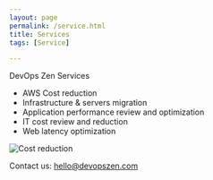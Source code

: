 ```yaml
---
layout: page
permalink: /service.html
title: Services
tags: [Service]

---
```


DevOps Zen Services


* AWS Cost reduction
* Infrastructure & servers migration
* Application performance review and optimization
* IT cost review and reduction
* Web latency optimization

![Cost reduction](https://www.devopszen.com/images/latency-reduce1.png)

Contact us: <a href="mailto:hello@devopszen.com?subject=Hello">hello@devopszen.com</a>